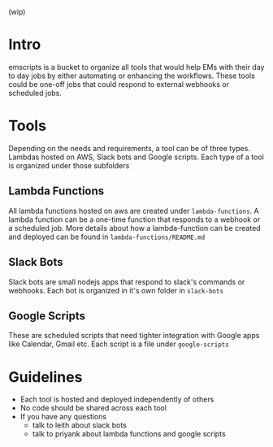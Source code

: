 (wip)
# Intro
emscripts is a bucket to organize all tools that would help EMs with their day to day jobs by either automating or enhancing the workflows. These tools could be one-off jobs that could respond to external webhooks or scheduled jobs.

# Tools
Depending on  the needs and requirements, a tool can be of three types. Lambdas hosted on AWS, Slack bots and Google scripts. Each type of a tool is organized under those subfolders

## Lambda Functions
All lambda functions hosted on aws are created under `lambda-functions`. A lambda function can be a one-time function that responds to a webhook or a scheduled job. More details about how a lambda-function can be created and deployed can be found in `lambda-functions/README.md`

## Slack Bots
Slack bots are small nodejs apps that respond to slack's commands or webhooks. Each bot is organized in it's own folder in `slack-bots`

## Google Scripts
These are scheduled scripts that need tighter integration with Google apps like Calendar, Gmail etc. Each script is a file under `google-scripts`

# Guidelines
- Each tool is hosted and deployed independently of others
- No code should be shared across each tool
- If you have any questions
  - talk to leith about slack bots
  - talk to priyank about lambda functions and google scripts
